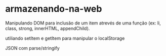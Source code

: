 # armazenando-na-web

Manipulando DOM para inclusão de um item atrevés de uma função (ex: li, class, strong, innerHTML, appendChild).

utiliando setItem e getItem para manipular o localStorage

JSON com parse/stringify

